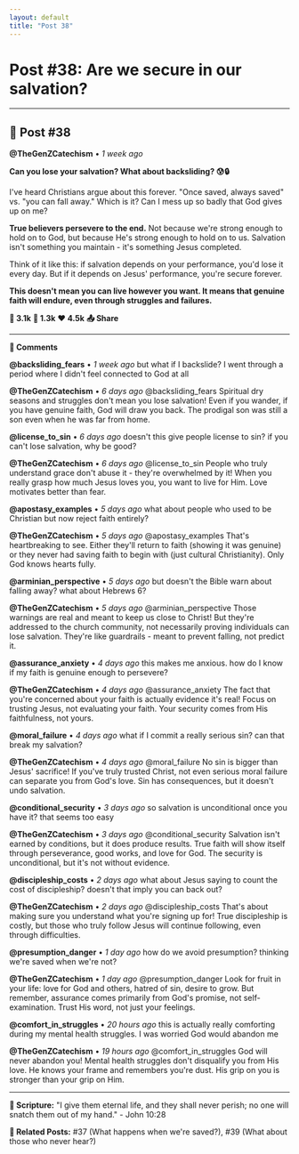 ```yaml
---
layout: default
title: "Post 38"
---
```

# Post #38: Are we secure in our salvation?

---

## 📱 Post #38

**@TheGenZCatechism** • *1 week ago*

**Can you lose your salvation? What about backsliding? 😰🔒**

I've heard Christians argue about this forever. "Once saved, always saved" vs. "you can fall away." Which is it? Can I mess up so badly that God gives up on me?

**True believers persevere to the end.** Not because we're strong enough to hold on to God, but because He's strong enough to hold on to us. Salvation isn't something you maintain - it's something Jesus completed.

Think of it like this: if salvation depends on your performance, you'd lose it every day. But if it depends on Jesus' performance, you're secure forever.

**This doesn't mean you can live however you want. It means that genuine faith will endure, even through struggles and failures.**

**💭 3.1k** **🔄 1.3k** **❤️ 4.5k** **📤 Share**

---

**💬 Comments**

**@backsliding_fears** • *1 week ago*
but what if I backslide? I went through a period where I didn't feel connected to God at all

**@TheGenZCatechism** • *6 days ago*
@backsliding_fears Spiritual dry seasons and struggles don't mean you lose salvation! Even if you wander, if you have genuine faith, God will draw you back. The prodigal son was still a son even when he was far from home.

**@license_to_sin** • *6 days ago*
doesn't this give people license to sin? if you can't lose salvation, why be good?

**@TheGenZCatechism** • *6 days ago*
@license_to_sin People who truly understand grace don't abuse it - they're overwhelmed by it! When you really grasp how much Jesus loves you, you want to live for Him. Love motivates better than fear.

**@apostasy_examples** • *5 days ago*
what about people who used to be Christian but now reject faith entirely?

**@TheGenZCatechism** • *5 days ago*
@apostasy_examples That's heartbreaking to see. Either they'll return to faith (showing it was genuine) or they never had saving faith to begin with (just cultural Christianity). Only God knows hearts fully.

**@arminian_perspective** • *5 days ago*
but doesn't the Bible warn about falling away? what about Hebrews 6?

**@TheGenZCatechism** • *5 days ago*
@arminian_perspective Those warnings are real and meant to keep us close to Christ! But they're addressed to the church community, not necessarily proving individuals can lose salvation. They're like guardrails - meant to prevent falling, not predict it.

**@assurance_anxiety** • *4 days ago*
this makes me anxious. how do I know if my faith is genuine enough to persevere?

**@TheGenZCatechism** • *4 days ago*
@assurance_anxiety The fact that you're concerned about your faith is actually evidence it's real! Focus on trusting Jesus, not evaluating your faith. Your security comes from His faithfulness, not yours.

**@moral_failure** • *4 days ago*
what if I commit a really serious sin? can that break my salvation?

**@TheGenZCatechism** • *4 days ago*
@moral_failure No sin is bigger than Jesus' sacrifice! If you've truly trusted Christ, not even serious moral failure can separate you from God's love. Sin has consequences, but it doesn't undo salvation.

**@conditional_security** • *3 days ago*
so salvation is unconditional once you have it? that seems too easy

**@TheGenZCatechism** • *3 days ago*
@conditional_security Salvation isn't earned by conditions, but it does produce results. True faith will show itself through perseverance, good works, and love for God. The security is unconditional, but it's not without evidence.

**@discipleship_costs** • *2 days ago*
what about Jesus saying to count the cost of discipleship? doesn't that imply you can back out?

**@TheGenZCatechism** • *2 days ago*
@discipleship_costs That's about making sure you understand what you're signing up for! True discipleship is costly, but those who truly follow Jesus will continue following, even through difficulties.

**@presumption_danger** • *1 day ago*
how do we avoid presumption? thinking we're saved when we're not?

**@TheGenZCatechism** • *1 day ago*
@presumption_danger Look for fruit in your life: love for God and others, hatred of sin, desire to grow. But remember, assurance comes primarily from God's promise, not self-examination. Trust His word, not just your feelings.

**@comfort_in_struggles** • *20 hours ago*
this is actually really comforting during my mental health struggles. I was worried God would abandon me

**@TheGenZCatechism** • *19 hours ago*
@comfort_in_struggles God will never abandon you! Mental health struggles don't disqualify you from His love. He knows your frame and remembers you're dust. His grip on you is stronger than your grip on Him.

---

**📖 Scripture:** "I give them eternal life, and they shall never perish; no one will snatch them out of my hand." - John 10:28

**🔗 Related Posts:** #37 (What happens when we're saved?), #39 (What about those who never hear?) 

